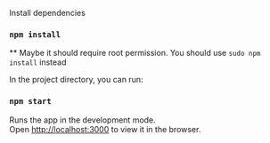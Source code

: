Install dependencies

### `npm install`
** Maybe it should require root permission. You should use `sudo npm install` instead

In the project directory, you can run:

### `npm start`

Runs the app in the development mode.<br>
Open [http://localhost:3000](http://localhost:3000) to view it in the browser.
